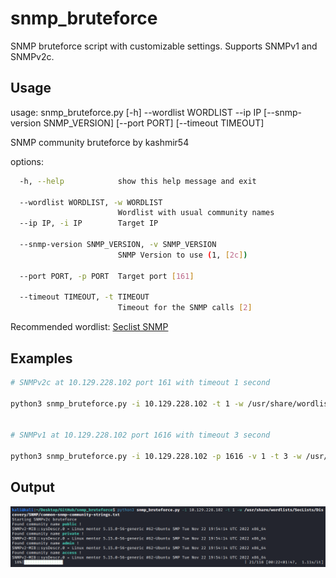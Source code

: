 # snmp_bruteforce

SNMP bruteforce script with customizable settings. Supports SNMPv1 and SNMPv2c.

## Usage

usage: snmp_bruteforce.py [-h] --wordlist WORDLIST --ip IP [--snmp-version SNMP_VERSION] [--port PORT] [--timeout TIMEOUT]

SNMP community bruteforce by kashmir54

options:

```bash
  -h, --help            show this help message and exit

  --wordlist WORDLIST, -w WORDLIST
                        Wordlist with usual community names
  --ip IP, -i IP        Target IP

  --snmp-version SNMP_VERSION, -v SNMP_VERSION
                        SNMP Version to use (1, [2c])

  --port PORT, -p PORT  Target port [161]

  --timeout TIMEOUT, -t TIMEOUT
                        Timeout for the SNMP calls [2]
```

Recommended wordlist: [Seclist SNMP](https://github.com/danielmiessler/SecLists/blob/master/Discovery/SNMP/common-snmp-community-strings.txt)


## Examples

```bash
# SNMPv2c at 10.129.228.102 port 161 with timeout 1 second

python3 snmp_bruteforce.py -i 10.129.228.102 -t 1 -w /usr/share/wordlists/SecLists/Discovery/SNMP/common-snmp-community-strings.txt


# SNMPv1 at 10.129.228.102 port 1616 with timeout 3 second

python3 snmp_bruteforce.py -i 10.129.228.102 -p 1616 -v 1 -t 3 -w /usr/share/wordlists/SecLists/Discovery/SNMP/common-snmp-community-strings.txt

```

## Output

<img src="docs/1_0_example.png">
